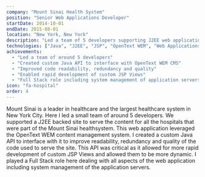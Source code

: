 ```yaml
---
company: "Mount Sinai Health System"
position: "Senior Web Applications Developer"
startDate: 2014-10-01
endDate: 2015-08-01
location: "New York, New York"
description: "Led a team of 5 developers supporting J2EE web applications for the largest healthcare system in NYC"
technologies: ["Java", "J2EE", "JSP", "OpenText WEM", "Web Applications", "System Management"]
achievements:
  - "Led a team of around 5 developers"
  - "Created custom Java API to interface with OpenText WEM CMS"
  - "Improved code readability, redundancy and quality"
  - "Enabled rapid development of custom JSP Views"
  - "Full Stack role including system management of application servers"
icon: "fa-hospital"
order: 4
---
```


Mount Sinai is a leader in healthcare and the largest healthcare system in New York City. Here I led a small team of around 5 developers. We supported a J2EE backed site to serve the content for all the hospitals that were part of the Mount Sinai healthsystem. This web application leveraged the OpenText WEM content management system. I created a custom Java API to interface with it to improve readability, redundancy and quality of the code used to serve the site. This API was critical as it allowed for more rapid development of custom JSP Views and allowed them to be more dynamic. I played a Full Stack role here dealing with all aspects of the web application including system management of the application servers.

